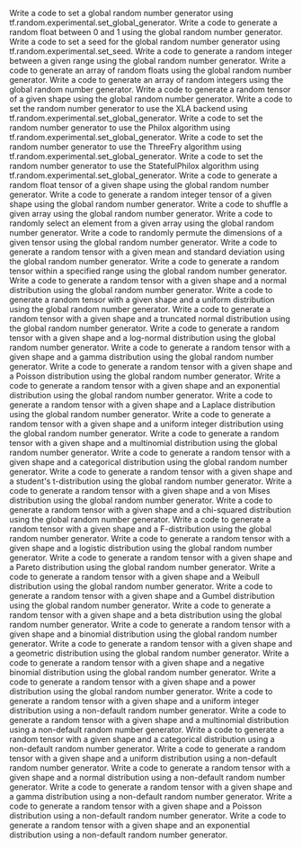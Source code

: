 Write a code to set a global random number generator using tf.random.experimental.set_global_generator.
Write a code to generate a random float between 0 and 1 using the global random number generator.
Write a code to set a seed for the global random number generator using tf.random.experimental.set_seed.
Write a code to generate a random integer between a given range using the global random number generator.
Write a code to generate an array of random floats using the global random number generator.
Write a code to generate an array of random integers using the global random number generator.
Write a code to generate a random tensor of a given shape using the global random number generator.
Write a code to set the random number generator to use the XLA backend using tf.random.experimental.set_global_generator.
Write a code to set the random number generator to use the Philox algorithm using tf.random.experimental.set_global_generator.
Write a code to set the random number generator to use the ThreeFry algorithm using tf.random.experimental.set_global_generator.
Write a code to set the random number generator to use the StatefulPhilox algorithm using tf.random.experimental.set_global_generator.
Write a code to generate a random float tensor of a given shape using the global random number generator.
Write a code to generate a random integer tensor of a given shape using the global random number generator.
Write a code to shuffle a given array using the global random number generator.
Write a code to randomly select an element from a given array using the global random number generator.
Write a code to randomly permute the dimensions of a given tensor using the global random number generator.
Write a code to generate a random tensor with a given mean and standard deviation using the global random number generator.
Write a code to generate a random tensor within a specified range using the global random number generator.
Write a code to generate a random tensor with a given shape and a normal distribution using the global random number generator.
Write a code to generate a random tensor with a given shape and a uniform distribution using the global random number generator.
Write a code to generate a random tensor with a given shape and a truncated normal distribution using the global random number generator.
Write a code to generate a random tensor with a given shape and a log-normal distribution using the global random number generator.
Write a code to generate a random tensor with a given shape and a gamma distribution using the global random number generator.
Write a code to generate a random tensor with a given shape and a Poisson distribution using the global random number generator.
Write a code to generate a random tensor with a given shape and an exponential distribution using the global random number generator.
Write a code to generate a random tensor with a given shape and a Laplace distribution using the global random number generator.
Write a code to generate a random tensor with a given shape and a uniform integer distribution using the global random number generator.
Write a code to generate a random tensor with a given shape and a multinomial distribution using the global random number generator.
Write a code to generate a random tensor with a given shape and a categorical distribution using the global random number generator.
Write a code to generate a random tensor with a given shape and a student's t-distribution using the global random number generator.
Write a code to generate a random tensor with a given shape and a von Mises distribution using the global random number generator.
Write a code to generate a random tensor with a given shape and a chi-squared distribution using the global random number generator.
Write a code to generate a random tensor with a given shape and a F-distribution using the global random number generator.
Write a code to generate a random tensor with a given shape and a logistic distribution using the global random number generator.
Write a code to generate a random tensor with a given shape and a Pareto distribution using the global random number generator.
Write a code to generate a random tensor with a given shape and a Weibull distribution using the global random number generator.
Write a code to generate a random tensor with a given shape and a Gumbel distribution using the global random number generator.
Write a code to generate a random tensor with a given shape and a beta distribution using the global random number generator.
Write a code to generate a random tensor with a given shape and a binomial distribution using the global random number generator.
Write a code to generate a random tensor with a given shape and a geometric distribution using the global random number generator.
Write a code to generate a random tensor with a given shape and a negative binomial distribution using the global random number generator.
Write a code to generate a random tensor with a given shape and a power distribution using the global random number generator.
Write a code to generate a random tensor with a given shape and a uniform integer distribution using a non-default random number generator.
Write a code to generate a random tensor with a given shape and a multinomial distribution using a non-default random number generator.
Write a code to generate a random tensor with a given shape and a categorical distribution using a non-default random number generator.
Write a code to generate a random tensor with a given shape and a uniform distribution using a non-default random number generator.
Write a code to generate a random tensor with a given shape and a normal distribution using a non-default random number generator.
Write a code to generate a random tensor with a given shape and a gamma distribution using a non-default random number generator.
Write a code to generate a random tensor with a given shape and a Poisson distribution using a non-default random number generator.
Write a code to generate a random tensor with a given shape and an exponential distribution using a non-default random number generator.